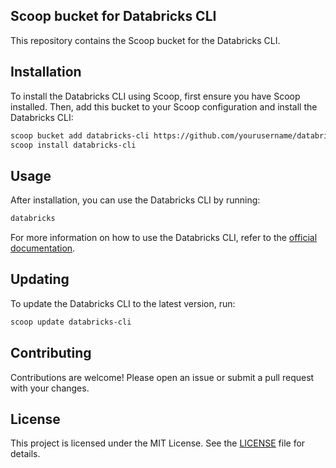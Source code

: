## Scoop bucket for Databricks CLI

This repository contains the Scoop bucket for the Databricks CLI.

## Installation

To install the Databricks CLI using Scoop, first ensure you have Scoop installed. Then, add this bucket to your Scoop configuration and install the Databricks CLI:

```sh
scoop bucket add databricks-cli https://github.com/yourusername/databricks-cli-scoop-bucket
scoop install databricks-cli
```

## Usage

After installation, you can use the Databricks CLI by running:

```sh
databricks
```

For more information on how to use the Databricks CLI, refer to the [official documentation](https://github.com/databricks/cli).

## Updating

To update the Databricks CLI to the latest version, run:

```sh
scoop update databricks-cli
```

## Contributing

Contributions are welcome! Please open an issue or submit a pull request with your changes.

## License

This project is licensed under the MIT License. See the [LICENSE](LICENSE) file for details.
